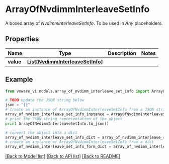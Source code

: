 # ArrayOfNvdimmInterleaveSetInfo

A boxed array of *NvdimmInterleaveSetInfo*. To be used in *Any* placeholders. 

## Properties
Name | Type | Description | Notes
------------ | ------------- | ------------- | -------------
**value** | [**List[NvdimmInterleaveSetInfo]**](NvdimmInterleaveSetInfo.md) |  | 

## Example

```python
from vmware_vi.models.array_of_nvdimm_interleave_set_info import ArrayOfNvdimmInterleaveSetInfo

# TODO update the JSON string below
json = "{}"
# create an instance of ArrayOfNvdimmInterleaveSetInfo from a JSON string
array_of_nvdimm_interleave_set_info_instance = ArrayOfNvdimmInterleaveSetInfo.from_json(json)
# print the JSON string representation of the object
print ArrayOfNvdimmInterleaveSetInfo.to_json()

# convert the object into a dict
array_of_nvdimm_interleave_set_info_dict = array_of_nvdimm_interleave_set_info_instance.to_dict()
# create an instance of ArrayOfNvdimmInterleaveSetInfo from a dict
array_of_nvdimm_interleave_set_info_form_dict = array_of_nvdimm_interleave_set_info.from_dict(array_of_nvdimm_interleave_set_info_dict)
```
[[Back to Model list]](../README.md#documentation-for-models) [[Back to API list]](../README.md#documentation-for-api-endpoints) [[Back to README]](../README.md)


